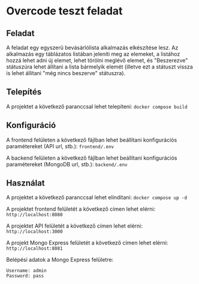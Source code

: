 # Overcode teszt feladat
## Feladat
A feladat egy egyszerű bevásárlólista alkalmazás elkészítése lesz. Az alkalmazás egy
táblázatos listában jeleníti meg az elemeket, a listához hozzá lehet adni új elemet, lehet
törölni meglévő elemet, és "Beszerezve" státuszúra lehet állítani a lista bármelyik elemét
(illetve ezt a státuszt vissza is lehet állítani "még nincs beszerve" státuszra).

## Telepítés
A projektet a következő paranccsal lehet telepíteni:
```docker compose build```

## Konfiguráció
A frontend felületen a következő fájlban lehet beállítani konfigurációs paramétereket (API url, stb.):
```frontend/.env```

A backend felületen a következő fájlban lehet beállítani konfigurációs paramétereket (MongoDB url, stb.):
```backend/.env```

## Használat
A projektet a következő paranccsal lehet elindítani:
```docker compose up -d```

A projektet frontend felületét a következő címen lehet elérni:
```http://localhost:8080```

A projektet API felületét a következő címen lehet elérni:
```http://localhost:3000```

A projekt Mongo Express felületét a következő címen lehet elérni:
```http://localhost:8081```

Belépési adatok a Mongo Express felületre:
```
Username: admin
Password: pass
```